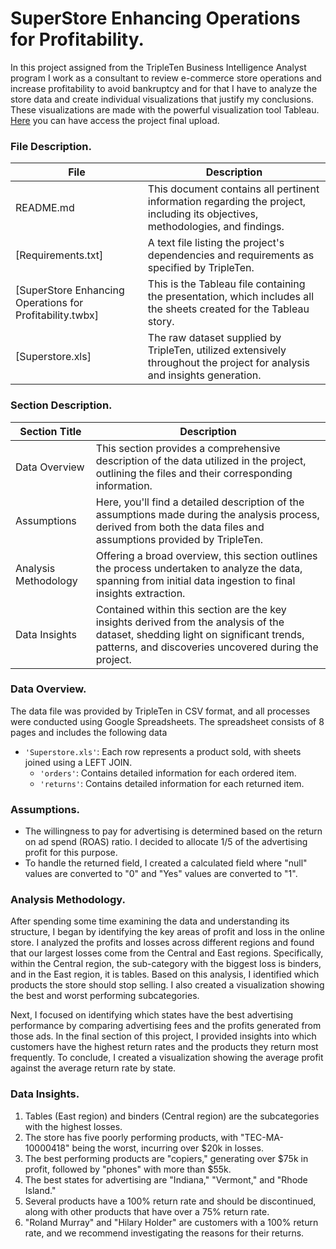 # SuperStore Enhancing Operations for Profitability.

In this project assigned from the TripleTen Business Intelligence Analyst program I work as a consultant to review e-commerce store operations and increase 
profitability to avoid bankruptcy and for that I have to analyze the store data and create individual visualizations that justify my conclusions. These 
visualizations are made with the powerful visualization tool Tableau. [Here](https://public.tableau.com/app/profile/emira.chand/viz/Project-SavingSuperStore_17209197405290/SuperStoreEnhancingOperationsforProfitability?publish=yes) 
you can have access the project final upload.


### File Description.

| File | Description |
| ----------- |----------- |
| README.md  | This document contains all pertinent information regarding the project, including its objectives, methodologies, and findings. |
| [Requirements.txt] | A text file listing the project's dependencies and requirements as specified by TripleTen. |
| [SuperStore Enhancing Operations for Profitability.twbx] | This is the Tableau file containing the presentation, which includes all the sheets created for the Tableau story.|
| [Superstore.xls]| The raw dataset supplied by TripleTen, utilized extensively throughout the project for analysis and insights generation. |

### Section Description.

| Section Title | Description |
| ----------- |----------- |
| Data Overview | This section provides a comprehensive description of the data utilized in the project, outlining the files and their corresponding information. |
| Assumptions | Here, you'll find a detailed description of the assumptions made during the analysis process, derived from both the data files and assumptions provided by TripleTen. |
| Analysis Methodology | Offering a broad overview, this section outlines the process undertaken to analyze the data, spanning from initial data ingestion to final insights extraction. |
| Data Insights | Contained within this section are the key insights derived from the analysis of the dataset, shedding light on significant trends, patterns, and discoveries uncovered during the project. |

### Data Overview.
The data file was provided by TripleTen in CSV format, and all processes were conducted using Google Spreadsheets. 
The spreadsheet consists of 8 pages and includes the following data

- `'Superstore.xls'`: Each row represents a product sold, with sheets joined using a LEFT JOIN.
    - `'orders'`: Contains detailed information for each ordered item.
    - `'returns'`: Contains detailed information for each returned item.


### Assumptions.
- The willingness to pay for advertising is determined based on the return on ad spend (ROAS) ratio. I decided to allocate 1/5 of the advertising profit
for this purpose. 
- To handle the returned field, I created a calculated field where "null" values are converted to "0" and "Yes" values are converted to "1".


### Analysis Methodology.
After spending some time examining the data and understanding its structure, I began by identifying the key areas of profit and loss in the online store. I analyzed 
the profits and losses across different regions and found that our largest losses come from the Central and East regions. Specifically, within the Central region, 
the sub-category with the biggest loss is binders, and in the East region, it is tables. Based on this analysis, I identified which products the store should stop 
selling. I also created a visualization showing the best and worst performing subcategories.

Next, I focused on identifying which states have the best advertising performance by comparing advertising fees and the profits generated from those ads. In the 
final section of this project, I provided insights into which customers have the highest return rates and the products they return most frequently. To conclude, 
I created a visualization showing the average profit against the average return rate by state. 


### Data Insights.
1. Tables (East region) and binders (Central region) are the subcategories with the highest losses.
2. The store has five poorly performing products, with "TEC-MA-10000418" being the worst, incurring over $20k in losses.
3. The best performing products are "copiers," generating over $75k in profit, followed by "phones" with more than $55k.
4. The best states for advertising are "Indiana," "Vermont," and "Rhode Island."
5. Several products have a 100% return rate and should be discontinued, along with other products that have over a 75% return rate.
6. "Roland Murray" and "Hilary Holder" are customers with a 100% return rate, and we recommend investigating the reasons for their returns.
